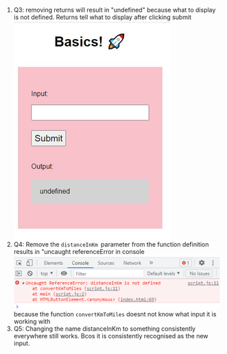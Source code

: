 1. Q3: removing returns will result in "undefined" because what to display is not defined. Returns tell what to display after clicking submit ![undefined](remove_return.png "Undefined")
2. Q4: Remove the `distanceInKm `parameter from the function definition results in "uncaught referenceError in console ![reference_error](remove_distanceInKm1.png "reference error") because the function `convertKmToMiles` doesnt not know what input it is working with  
3. Q5: Changing the name distanceInKm to something consistently everywhere still works. Bcos it is consistently recognised as the new input.